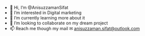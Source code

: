 - 👋 Hi, I’m @AnisuzzamanSifat
- 👀 I’m interested in Digital marketing 
- 🌱 I’m currently learning more about it
- 💞️ I’m looking to collaborate on my dream project 
- 📫 Reach me though my mail ✉ anisuzzaman.sifat@outlook.com 

<!---
AnisuzzamanSifat/AnisuzzamanSifat is a ✨ special ✨ repository because its `README.md` (this file) appears on your GitHub profile.
You can click the Preview link to take a look at your changes.
--->
